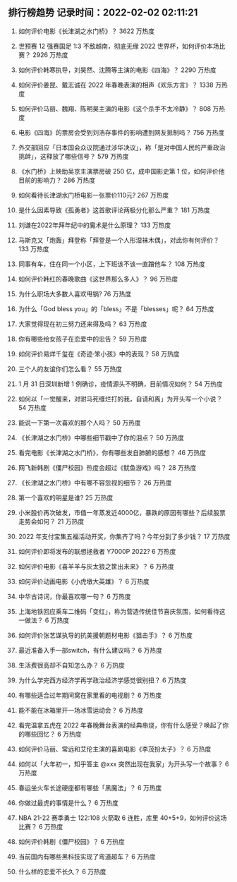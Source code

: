 
## 排行榜趋势 记录时间：2022-02-02 02:11:21
  
  1. 如何评价电影《长津湖之水门桥》？ 3622 万热度
    
  2. 世预赛 12 强赛国足 1:3 不敌越南，彻底无缘 2022 世界杯，如何评价本场比赛？ 2926 万热度
    
  3. 如何评价韩寒执导，刘昊然、沈腾等主演的电影《四海》？ 2290 万热度
    
  4. 如何评价姜昆、戴志诚在 2022 年春晚表演的相声《欢乐方言》？ 1338 万热度
    
  5. 如何评价马丽、魏翔、陈明昊主演的电影《这个杀手不太冷静》？ 808 万热度
    
  6. 电影《四海》的票房会受到刘浩存事件的影响遭到网友抵制吗？ 756 万热度
    
  7. 外交部回应「日本国会众议院通过涉华决议」，称「是对中国人民的严重政治挑衅」，这释放了哪些信号？ 579 万热度
    
  8. 《水门桥》上映助吴京主演票房破 250 亿，成中国影史第 1 位，如何评价他目前的影响力？ 286 万热度
    
  9. 如何看待长津湖水门桥电影一张票价110元? 267 万热度
    
  10. 是什么因素导致《孤勇者》这首歌评论两极分化那么严重？ 181 万热度
    
  11. 刘谦在2022年拜年纪中的魔术是什么原理？ 133 万热度
    
  12. 马斯克又「炮轰」拜登称「拜登是一个人形湿袜木偶」，对此你有何评价？ 133 万热度
    
  13. 同事有车，住在同一个小区，上下班该不该一直蹭他车？ 108 万热度
    
  14. 如何评价韩红的春晚歌曲《这世界那么多人》？ 96 万热度
    
  15. 为什么职场大多数人喜欢甩锅? 76 万热度
    
  16. 为什么「God bless you」的「bless」不是「blesses」呢？ 64 万热度
    
  17. 大家觉得现在初三努力还来得及吗？ 63 万热度
    
  18. 你有哪些给女孩子在恋爱中的忠告？ 59 万热度
    
  19. 如何评价易烊千玺在《奇迹·笨小孩》中的表现？ 58 万热度
    
  20. 三个人的友谊你们怎么看？ 55 万热度
    
  21. 1 月 31 日深圳新增 1 例确诊，疫情源头不明确，目前情况如何？ 54 万热度
    
  22. 如何以「一觉醒来，对驸马死缠烂打的我，自请和离」为开头写一个小说？ 54 万热度
    
  23. 能说一下第一次喜欢的那个人吗？ 50 万热度
    
  24. 《长津湖之水门桥》中哪些细节戳中了你的泪点？ 50 万热度
    
  25. 看完电影《长津湖之水门桥》，你有哪些发自肺腑的感想？ 46 万热度
    
  26. 网飞新韩剧《僵尸校园》热度会超过《鱿鱼游戏》吗？ 28 万热度
    
  27. 《长津湖之水门桥》中有哪不容忽视的细节？ 26 万热度
    
  28. 第一个喜欢的明星是谁? 25 万热度
    
  29. 小米股价再次破发，市值一年蒸发近4000亿，暴跌的原因有哪些？后续股票走势会如何？ 21 万热度
    
  30. 2022 年支付宝集五福活动开奖，你集齐了吗？今年分到了多少钱？ 17 万热度
    
  31. 如何评价即将发布的联想拯救者 Y7000P 2022? 6 万热度
    
  32. 如何评价电影《喜羊羊与灰太狼之筐出未来》？ 6 万热度
    
  33. 如何评价动画电影《小虎墩大英雄》？ 6 万热度
    
  34. 中华古诗词，你最喜欢哪一句？ 6 万热度
    
  35. 上海地铁回应乘车二维码「变红」，称为营造传统佳节喜庆氛围，如何看待这一做法？ 6 万热度
    
  36. 如何评价张艺谋执导的抗美援朝题材电影《狙击手》？ 6 万热度
    
  37. 最近准备入手一部switch，有什么建议吗？ 6 万热度
    
  38. 生活费很高却不自知怎么办？ 6 万热度
    
  39. 为什么学完西方经济学再学政治经济学感觉很别扭？ 6 万热度
    
  40. 有哪些适合过年期间窝在家里看的电视剧？ 6 万热度
    
  41. 能不能在冰箱里开一场冰雪运动会？ 6 万热度
    
  42. 看完温拿五虎在 2022 年春晚舞台表演的经典串烧，你有什么感受？唤起了你的哪些回忆？ 6 万热度
    
  43. 如何评价马丽、常远和艾伦主演的喜剧电影《李茂扮太子》？ 6 万热度
    
  44. 如何以「大年初一，知乎答主 @xxx 突然出现在我家」为开头写一个故事？ 6 万热度
    
  45. 春运坐火车长途硬座都有哪些「黑魔法」？ 6 万热度
    
  46. 你做过最虎的事情是什么？ 6 万热度
    
  47. NBA 21-22 赛季勇士 122:108 火箭取 6 连胜，库里 40+5+9，如何评价这场比赛？ 6 万热度
    
  48. 如何评价韩剧《僵尸校园》？ 6 万热度
    
  49. 当前国内有哪些黑科技实现了弯道超车？ 6 万热度
    
  50. 什么样的恋爱不长久？ 6 万热度
    